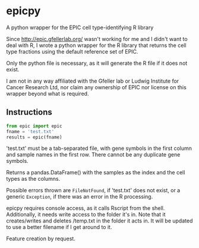 # epicpy
A python wrapper for the EPIC cell type-identifying R library

Since http://epic.gfellerlab.org/ wasn't working for me and I didn't want to deal with R, I wrote a python wrapper for the R library that returns the cell type fractions using the default reference set of EPIC.

Only the python file is necessary, as it will generate the R file if it does not exist. 

I am not in any way affiliated with the Gfeller lab or Ludwig Institute for Cancer Research Ltd, nor claim any ownership of EPIC nor license on this wrapper beyond what is required.

## Instructions
```python
from epic import epic
fname = 'test.txt'
results = epic(fname)
```

'test.txt' must be a tab-separated file, with gene symbols in the first column and sample names in the first row.
There cannot be any duplicate gene symbols.

Returns a pandas.DataFrame() with the samples as the index and the cell types as the columns.

Possible errors thrown are `FileNotFound`, if 'test.txt' does not exist, or a generic `Exception`, if there was an error in the R processing.

epicpy requires console access, as it calls Rscript from the shell. Additionally, it needs write access to the folder it's in.
Note that it creates/writes and deletes /temp.txt in the folder it acts in. It will be updated to use a better filename if I get around to it.

Feature creation by request.
